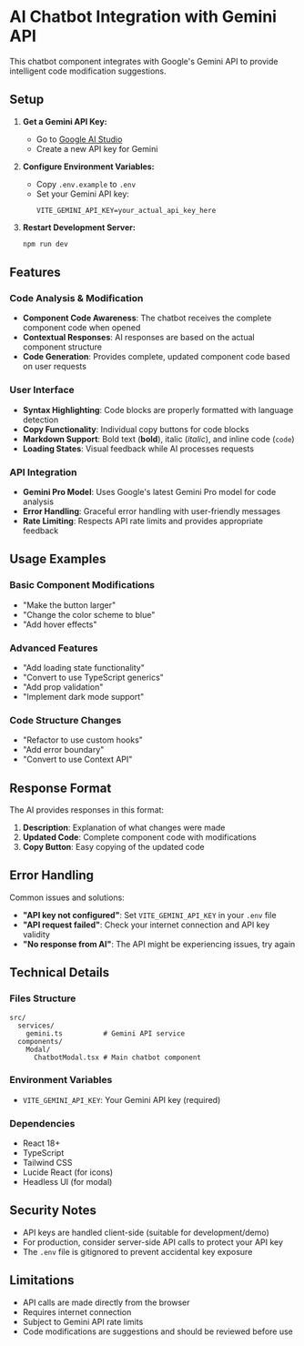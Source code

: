 # AI Chatbot Integration with Gemini API

This chatbot component integrates with Google's Gemini API to provide intelligent code modification suggestions.

## Setup

1. **Get a Gemini API Key:**
   - Go to [Google AI Studio](https://makersuite.google.com/app/apikey)
   - Create a new API key for Gemini

2. **Configure Environment Variables:**
   - Copy `.env.example` to `.env`
   - Set your Gemini API key:
     ```
     VITE_GEMINI_API_KEY=your_actual_api_key_here
     ```

3. **Restart Development Server:**
   ```bash
   npm run dev
   ```

## Features

### Code Analysis & Modification
- **Component Code Awareness**: The chatbot receives the complete component code when opened
- **Contextual Responses**: AI responses are based on the actual component structure
- **Code Generation**: Provides complete, updated component code based on user requests

### User Interface
- **Syntax Highlighting**: Code blocks are properly formatted with language detection
- **Copy Functionality**: Individual copy buttons for code blocks
- **Markdown Support**: Bold text (**bold**), italic (*italic*), and inline code (`code`)
- **Loading States**: Visual feedback while AI processes requests

### API Integration
- **Gemini Pro Model**: Uses Google's latest Gemini Pro model for code analysis
- **Error Handling**: Graceful error handling with user-friendly messages
- **Rate Limiting**: Respects API rate limits and provides appropriate feedback

## Usage Examples

### Basic Component Modifications
- "Make the button larger"
- "Change the color scheme to blue"
- "Add hover effects"

### Advanced Features
- "Add loading state functionality"
- "Convert to use TypeScript generics"
- "Add prop validation"
- "Implement dark mode support"

### Code Structure Changes
- "Refactor to use custom hooks"
- "Add error boundary"
- "Convert to use Context API"

## Response Format

The AI provides responses in this format:
1. **Description**: Explanation of what changes were made
2. **Updated Code**: Complete component code with modifications
3. **Copy Button**: Easy copying of the updated code

## Error Handling

Common issues and solutions:

- **"API key not configured"**: Set `VITE_GEMINI_API_KEY` in your `.env` file
- **"API request failed"**: Check your internet connection and API key validity
- **"No response from AI"**: The API might be experiencing issues, try again

## Technical Details

### Files Structure
```
src/
  services/
    gemini.ts          # Gemini API service
  components/
    Modal/
      ChatbotModal.tsx # Main chatbot component
```

### Environment Variables
- `VITE_GEMINI_API_KEY`: Your Gemini API key (required)

### Dependencies
- React 18+
- TypeScript
- Tailwind CSS
- Lucide React (for icons)
- Headless UI (for modal)

## Security Notes

- API keys are handled client-side (suitable for development/demo)
- For production, consider server-side API calls to protect your API key
- The `.env` file is gitignored to prevent accidental key exposure

## Limitations

- API calls are made directly from the browser
- Requires internet connection
- Subject to Gemini API rate limits
- Code modifications are suggestions and should be reviewed before use
